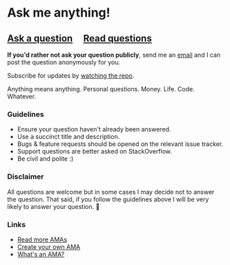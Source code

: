 # Ask me anything!

## [Ask a question](https://github.com/mskelton/ama/issues/new) &nbsp;&nbsp;&nbsp; [Read questions](https://github.com/mskelton/ama/issues?q=is%3Aissue+is%3Aclosed)

**If you'd rather not ask your question publicly**, send me an [email](mailto:mdskelton99@gmail.com) and I can post the question anonymously for you.

Subscribe for updates by [watching the repo](https://github.com/mskelton/ama/subscription).

Anything means anything. Personal questions. Money. Life. Code. Whatever.

### Guidelines

- Ensure your question haven't already been answered.
- Use a succinct title and description.
- Bugs & feature requests should be opened on the relevant issue tracker.
- Support questions are better asked on StackOverflow.
- Be civil and polite :)

### Disclaimer

All questions are welcome but in some cases I may decide not to answer the question. That said, if you follow the guidelines above I will be very likely to answer your question. 🙂

### Links

- [Read more AMAs](https://github.com/sindresorhus/amas)
- [Create your own AMA](https://github.com/mskelton/ama/fork)
- [What's an AMA?](https://en.wikipedia.org/wiki/Reddit#IAmA_and_AMA)
